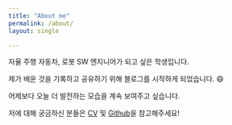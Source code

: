 ```yaml
---
title: "About me"
permalink: /about/
layout: single

---
```


자율 주행 자동차, 로봇 SW 엔지니어가 되고 싶은 학생입니다.  

제가 배운 것을 기록하고 공유하기 위해 블로그를 시작하게 되었습니다. 😄  

어제보다 오늘 더 발전하는 모습을 계속 보여주고 싶습니다.

저에 대해 궁금하신 분들은 [CV](https://github.com/Taeyoung96/TaeyoungKim_CV/blob/master/TaeyoungKim_CV.pdf) 및 [Github](https://github.com/Taeyoung96)을 참고해주세요!
